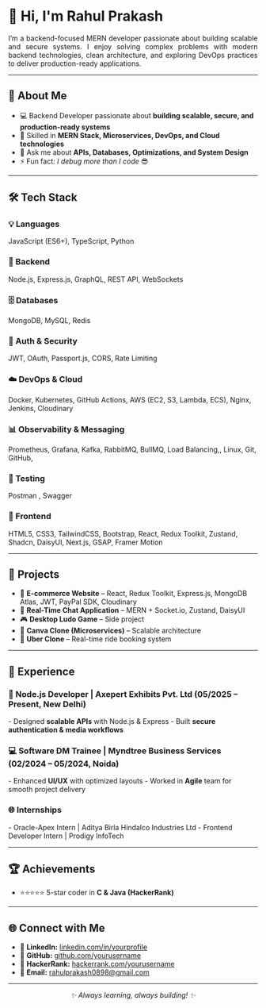 <h1 align="left">👋 Hi, I'm Rahul Prakash</h1>  

<p align="justify">
I’m a backend-focused MERN developer passionate about building scalable and secure systems.  
I enjoy solving complex problems with modern backend technologies, clean architecture, and exploring DevOps practices to deliver production-ready applications.  
</p>

---------------------------------------------------------------------------------------------------------------------------------------------------------------------------------------------

<h2>🚀 About Me</h2>

- 💻 Backend Developer passionate about <b>building scalable, secure, and production-ready systems</b>  
- 🌱 Skilled in <b>MERN Stack, Microservices, DevOps, and Cloud technologies</b>  
- 💬 Ask me about <b>APIs, Databases, Optimizations, and System Design</b>  
- ⚡ Fun fact: <i>I debug more than I code</i> 😎  

---------------------------------------------------------------------------------------------------------------------------------------------------------------------------------------------

<h2>🛠️ Tech Stack</h2>

<h3>💡 Languages</h3>
JavaScript (ES6+), TypeScript, Python  

<h3>🔧 Backend</h3>
Node.js, Express.js, GraphQL, REST API, WebSockets

<h3>🗄️ Databases</h3>
MongoDB, MySQL, Redis  

<h3>🔐 Auth & Security</h3>
JWT, OAuth, Passport.js, CORS, Rate Limiting  

<h3>☁️ DevOps & Cloud</h3>
Docker, Kubernetes, GitHub Actions, AWS (EC2, S3, Lambda, ECS), Nginx, Jenkins, Cloudinary  

<h3>📊 Observability & Messaging</h3>
Prometheus, Grafana, Kafka, RabbitMQ, BullMQ, Load Balancing,, Linux, Git, GitHub,

<h3>🧪 Testing</h3>
Postman , Swagger

<h3>🎨 Frontend</h3>
HTML5, CSS3, TailwindCSS, Bootstrap, React, Redux Toolkit, Zustand, Shadcn, DaisyUI, Next.js, GSAP, Framer Motion  

---------------------------------------------------------------------------------------------------------------------------------------------------------------------------------------------

<h2>📂 Projects</h2>

- 🛒 <b>E-commerce Website</b> – React, Redux Toolkit, Express.js, MongoDB Atlas, JWT, PayPal SDK, Cloudinary  
- 💬 <b>Real-Time Chat Application</b> – MERN + Socket.io, Zustand, DaisyUI  
- 🎮 <b>Desktop Ludo Game</b> – Side project  
- 🎨 <b>Canva Clone (Microservices)</b> – Scalable architecture  
- 🚖 <b>Uber Clone</b> – Real-time ride booking system  

---------------------------------------------------------------------------------------------------------------------------------------------------------------------------------------------

<h2>💼 Experience</h2>

<h3>🚀 Node.js Developer | Axepert Exhibits Pvt. Ltd (05/2025 – Present, New Delhi)</h3>  
- Designed <b>scalable APIs</b> with Node.js & Express  
- Built <b>secure authentication & media workflows</b>  

<h3>💻 Software DM Trainee | Myndtree Business Services (02/2024 – 05/2024, Noida)</h3>  
- Enhanced <b>UI/UX</b> with optimized layouts  
- Worked in <b>Agile</b> team for smooth project delivery  

<h3>🌐 Internships</h3>  
- Oracle-Apex Intern | Aditya Birla Hindalco Industries Ltd  
- Frontend Developer Intern | Prodigy InfoTech  

---------------------------------------------------------------------------------------------------------------------------------------------------------------------------------------------

<h2>🏆 Achievements</h2>

- ⭐⭐⭐⭐⭐ 5-star coder in <b>C & Java (HackerRank)</b>  

---------------------------------------------------------------------------------------------------------------------------------------------------------------------------------------------

<h2>🌐 Connect with Me</h2>

- 🔗 <b>LinkedIn:</b> [linkedin.com/in/yourprofile](#)  
- 🐙 <b>GitHub:</b> [github.com/yourusername](#)  
- 🏅 <b>HackerRank:</b> [hackerrank.com/yourusername](#)  
- 📧 <b>Email:</b> rahulprakash0898@gmail.com  

---------------------------------------------------------------------------------------------------------------------------------------------------------------------------------------------

<p align="center"><i>✨ Always learning, always building! ✨</i></p>
